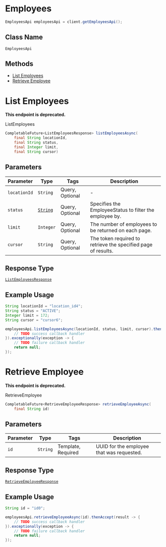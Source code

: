 # Employees

```java
EmployeesApi employeesApi = client.getEmployeesApi();
```

## Class Name

`EmployeesApi`

## Methods

* [List Employees](../../doc/api/employees.md#list-employees)
* [Retrieve Employee](../../doc/api/employees.md#retrieve-employee)


# List Employees

**This endpoint is deprecated.**

ListEmployees

```java
CompletableFuture<ListEmployeesResponse> listEmployeesAsync(
    final String locationId,
    final String status,
    final Integer limit,
    final String cursor)
```

## Parameters

| Parameter | Type | Tags | Description |
|  --- | --- | --- | --- |
| `locationId` | `String` | Query, Optional | - |
| `status` | [`String`](../../doc/models/employee-status.md) | Query, Optional | Specifies the EmployeeStatus to filter the employee by. |
| `limit` | `Integer` | Query, Optional | The number of employees to be returned on each page. |
| `cursor` | `String` | Query, Optional | The token required to retrieve the specified page of results. |

## Response Type

[`ListEmployeesResponse`](../../doc/models/list-employees-response.md)

## Example Usage

```java
String locationId = "location_id4";
String status = "ACTIVE";
Integer limit = 172;
String cursor = "cursor6";

employeesApi.listEmployeesAsync(locationId, status, limit, cursor).thenAccept(result -> {
    // TODO success callback handler
}).exceptionally(exception -> {
    // TODO failure callback handler
    return null;
});
```


# Retrieve Employee

**This endpoint is deprecated.**

RetrieveEmployee

```java
CompletableFuture<RetrieveEmployeeResponse> retrieveEmployeeAsync(
    final String id)
```

## Parameters

| Parameter | Type | Tags | Description |
|  --- | --- | --- | --- |
| `id` | `String` | Template, Required | UUID for the employee that was requested. |

## Response Type

[`RetrieveEmployeeResponse`](../../doc/models/retrieve-employee-response.md)

## Example Usage

```java
String id = "id0";

employeesApi.retrieveEmployeeAsync(id).thenAccept(result -> {
    // TODO success callback handler
}).exceptionally(exception -> {
    // TODO failure callback handler
    return null;
});
```

